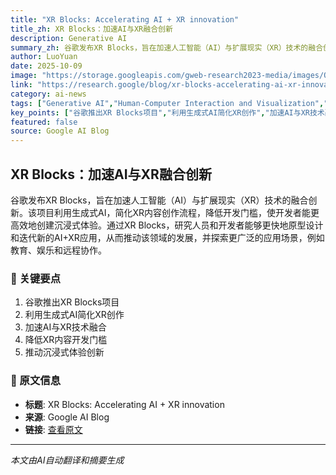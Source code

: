 ```yaml
---
title: "XR Blocks: Accelerating AI + XR innovation"
title_zh: XR Blocks：加速AI与XR融合创新
description: Generative AI
summary_zh: 谷歌发布XR Blocks，旨在加速人工智能（AI）与扩展现实（XR）技术的融合创新。该项目利用生成式AI，简化XR内容创作流程，降低开发门槛，使开发者能更高效地创建沉浸式体验。通过XR Blocks，研究人员和开发者能够更快地原型设计和迭代新的AI+XR应用，从而推动该领域的发展，并探索更广泛的应用场景，例如教育、娱乐和远程协作。
author: LuoYuan
date: 2025-10-09
image: "https://storage.googleapis.com/gweb-research2023-media/images/Open_Graph.width-800.format-jpeg.jpg"
link: "https://research.google/blog/xr-blocks-accelerating-ai-xr-innovation/"
category: ai-news
tags: ["Generative AI","Human-Computer Interaction and Visualization","Software Systems & Engineering","AI","人工智能","研究"]
key_points: ["谷歌推出XR Blocks项目","利用生成式AI简化XR创作","加速AI与XR技术融合","降低XR内容开发门槛","推动沉浸式体验创新"]
featured: false
source: Google AI Blog
---
```


## XR Blocks：加速AI与XR融合创新

谷歌发布XR Blocks，旨在加速人工智能（AI）与扩展现实（XR）技术的融合创新。该项目利用生成式AI，简化XR内容创作流程，降低开发门槛，使开发者能更高效地创建沉浸式体验。通过XR Blocks，研究人员和开发者能够更快地原型设计和迭代新的AI+XR应用，从而推动该领域的发展，并探索更广泛的应用场景，例如教育、娱乐和远程协作。

### 🔑 关键要点
1. 谷歌推出XR Blocks项目
2. 利用生成式AI简化XR创作
3. 加速AI与XR技术融合
4. 降低XR内容开发门槛
5. 推动沉浸式体验创新


### 📰 原文信息
- **标题**: XR Blocks: Accelerating AI + XR innovation
- **来源**: Google AI Blog
- **链接**: [查看原文](https://research.google/blog/xr-blocks-accelerating-ai-xr-innovation/)

---
*本文由AI自动翻译和摘要生成*
